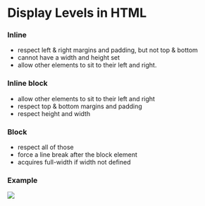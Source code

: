# Display Levels in HTML

### Inline
- respect left & right margins and padding, but not top & bottom
- cannot have a width and height set
- allow other elements to sit to their left and right.

### Inline block
- allow other elements to sit to their left and right
- respect top & bottom margins and padding
- respect height and width

### Block
- respect all of those
- force a line break after the block element
- acquires full-width if width not defined

### Example

![](../img/css/displayLevel.PNG)

